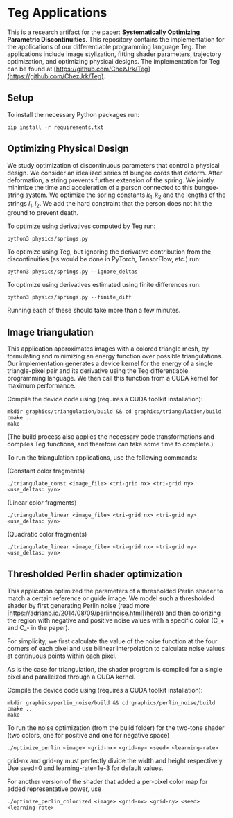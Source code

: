 # Teg Applications
This is a research artifact for the paper: **Systematically Optimizing Parametric Discontinuities**. This repository contains the implementation for the applications of our differentiable programming language Teg. The applications include image stylization, fitting shader parameters, trajectory optimization, and optimizing physical designs. The implementation for Teg can be found at [https://github.com/ChezJrk/Teg](https://github.com/ChezJrk/Teg).

## Setup
To install the necessary Python packages run:
```
pip install -r requirements.txt
```

## Optimizing Physical Design
We study optimization of discontinuous parameters that control a physical design.
We consider an idealized series of bungee cords that deform.
After deformation, a string prevents further extension of the spring.
We jointly minimize the time and acceleration of a person connected to this bungee-string system.
We optimize the spring constants $k_1, k_2$ and the lengths of the strings $l_1, l_2$. 
We add the hard constraint that the person does not hit the ground to prevent death.

To optimize using derivatives computed by Teg run:
```
python3 physics/springs.py
```

To optimize using Teg, but ignoring the derivative contribution from the discontinuities (as would be done in PyTorch, TensorFlow, etc.) run:
```
python3 physics/springs.py --ignore_deltas
```

To optimize using derivatives estimated using finite differences run:
```
python3 physics/springs.py --finite_diff
```

Running each of these should take more than a few minutes.

## Image triangulation
This application approximates images with a colored triangle mesh, by formulating and minimizing an energy function over possible triangulations.
Our implementation generates a device kernel for the energy of a single triangle-pixel pair and its derivative using the Teg differentiable programming language. We then call this function from a CUDA kernel for maximum performance.

Compile the device code using (requires a CUDA toolkit installation): 
```
mkdir graphics/triangulation/build && cd graphics/triangulation/build
cmake ..
make
```
(The build process also applies the necessary code transformations and compiles Teg functions, and therefore can take some time to complete.)

To run the triangulation applications, use the following commands:

(Constant color fragments)
```
./triangulate_const <image_file> <tri-grid nx> <tri-grid ny> <use_deltas: y/n>
```

(Linear color fragments)
```
./triangulate_linear <image_file> <tri-grid nx> <tri-grid ny> <use_deltas: y/n>
```

(Quadratic color fragments)
```
./triangulate_linear <image_file> <tri-grid nx> <tri-grid ny> <use_deltas: y/n>
```

## Thresholded Perlin shader optimization
This application optimized the parameters of a thresholded Perlin shader to match a certain reference or guide image.
We model such a thresholded shader by first generating Perlin noise (read more [https://adrianb.io/2014/08/09/perlinnoise.html](here))
and then colorizing the region with negative and positive noise values with a specific color (C_+ and C_- in the paper).

For simplicity, we first calculate the value of the noise function at the four corners of each pixel and use bilinear interpolation to calculate noise values at continuous points within each pixel.

As is the case for triangulation, the shader program is compiled for a single pixel and paralleized through a CUDA kernel.

Compile the device code using (requires a CUDA toolkit installation): 
```
mkdir graphics/perlin_noise/build && cd graphics/perlin_noise/build
cmake ..
make
```

To run the noise optimization (from the build folder) for the two-tone shader (two colors, one for positive and one for negative space)
```
./optimize_perlin <image> <grid-nx> <grid-ny> <seed> <learning-rate>
```
grid-nx and grid-ny must perfectly divide the width and height respectively. Use seed=0 and learning-rate=1e-3 for default values.

For another version of the shader that added a per-pixel color map for added representative power, use
```
./optimize_perlin_colorized <image> <grid-nx> <grid-ny> <seed> <learning-rate>
```
